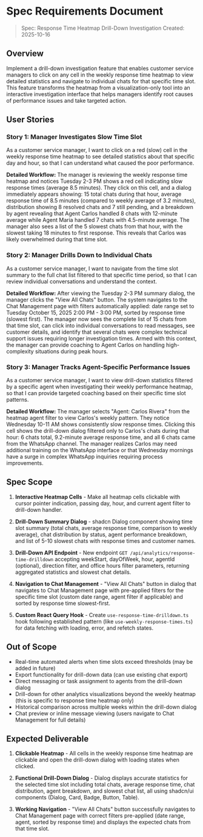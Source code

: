 # Spec Requirements Document

> Spec: Response Time Heatmap Drill-Down Investigation
> Created: 2025-10-16

## Overview

Implement a drill-down investigation feature that enables customer service managers to click on any cell in the weekly response time heatmap to view detailed statistics and navigate to individual chats for that specific time slot. This feature transforms the heatmap from a visualization-only tool into an interactive investigation interface that helps managers identify root causes of performance issues and take targeted action.

## User Stories

### Story 1: Manager Investigates Slow Time Slot

As a customer service manager, I want to click on a red (slow) cell in the weekly response time heatmap to see detailed statistics about that specific day and hour, so that I can understand what caused the poor performance.

**Detailed Workflow:**
The manager is reviewing the weekly response time heatmap and notices Tuesday 2-3 PM shows a red cell indicating slow response times (average 8.5 minutes). They click on this cell, and a dialog immediately appears showing: 15 total chats during that hour, average response time of 8.5 minutes (compared to weekly average of 3.2 minutes), distribution showing 8 resolved chats and 7 still pending, and a breakdown by agent revealing that Agent Carlos handled 8 chats with 12-minute average while Agent Maria handled 7 chats with 4.5-minute average. The manager also sees a list of the 5 slowest chats from that hour, with the slowest taking 18 minutes to first response. This reveals that Carlos was likely overwhelmed during that time slot.

### Story 2: Manager Drills Down to Individual Chats

As a customer service manager, I want to navigate from the time slot summary to the full chat list filtered to that specific time period, so that I can review individual conversations and understand the context.

**Detailed Workflow:**
After viewing the Tuesday 2-3 PM summary dialog, the manager clicks the "View All Chats" button. The system navigates to the Chat Management page with filters automatically applied: date range set to Tuesday October 15, 2025 2:00 PM - 3:00 PM, sorted by response time (slowest first). The manager now sees the complete list of 15 chats from that time slot, can click into individual conversations to read messages, see customer details, and identify that several chats were complex technical support issues requiring longer investigation times. Armed with this context, the manager can provide coaching to Agent Carlos on handling high-complexity situations during peak hours.

### Story 3: Manager Tracks Agent-Specific Performance Issues

As a customer service manager, I want to view drill-down statistics filtered by a specific agent when investigating their weekly performance heatmap, so that I can provide targeted coaching based on their specific time slot patterns.

**Detailed Workflow:**
The manager selects "Agent: Carlos Rivera" from the heatmap agent filter to view Carlos's weekly pattern. They notice Wednesday 10-11 AM shows consistently slow response times. Clicking this cell shows the drill-down dialog filtered only to Carlos's chats during that hour: 6 chats total, 9.2-minute average response time, and all 6 chats came from the WhatsApp channel. The manager realizes Carlos may need additional training on the WhatsApp interface or that Wednesday mornings have a surge in complex WhatsApp inquiries requiring process improvements.

## Spec Scope

1. **Interactive Heatmap Cells** - Make all heatmap cells clickable with cursor pointer indication, passing day, hour, and current agent filter to drill-down handler.

2. **Drill-Down Summary Dialog** - shadcn Dialog component showing time slot summary (total chats, average response time, comparison to weekly average), chat distribution by status, agent performance breakdown, and list of 5-10 slowest chats with response times and customer names.

3. **Drill-Down API Endpoint** - New endpoint `GET /api/analytics/response-time-drilldown` accepting weekStart, dayOfWeek, hour, agentId (optional), direction filter, and office hours filter parameters, returning aggregated statistics and slowest chat details.

4. **Navigation to Chat Management** - "View All Chats" button in dialog that navigates to Chat Management page with pre-applied filters for the specific time slot (custom date range, agent filter if applicable) and sorted by response time slowest-first.

5. **Custom React Query Hook** - Create `use-response-time-drilldown.ts` hook following established pattern (like `use-weekly-response-times.ts`) for data fetching with loading, error, and refetch states.

## Out of Scope

- Real-time automated alerts when time slots exceed thresholds (may be added in future)
- Export functionality for drill-down data (can use existing chat export)
- Direct messaging or task assignment to agents from the drill-down dialog
- Drill-down for other analytics visualizations beyond the weekly heatmap (this is specific to response time heatmap only)
- Historical comparison across multiple weeks within the drill-down dialog
- Chat preview or inline message viewing (users navigate to Chat Management for full details)

## Expected Deliverable

1. **Clickable Heatmap** - All cells in the weekly response time heatmap are clickable and open the drill-down dialog with loading states when clicked.

2. **Functional Drill-Down Dialog** - Dialog displays accurate statistics for the selected time slot including total chats, average response time, chat distribution, agent breakdown, and slowest chat list, all using shadcn/ui components (Dialog, Card, Badge, Button, Table).

3. **Working Navigation** - "View All Chats" button successfully navigates to Chat Management page with correct filters pre-applied (date range, agent, sorted by response time) and displays the expected chats from that time slot.
